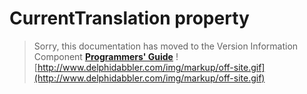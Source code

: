 <a href='Hidden comment: 
$Rev$
$Date$
'></a>

# CurrentTranslation property #

> Sorry, this documentation has moved to the Version Information Component **[Programmers' Guide](http://wiki.delphidabbler.com/index.php/Docs/TPJVersionInfoCurrentTranslation)** ![http://www.delphidabbler.com/img/markup/off-site.gif](http://www.delphidabbler.com/img/markup/off-site.gif)
